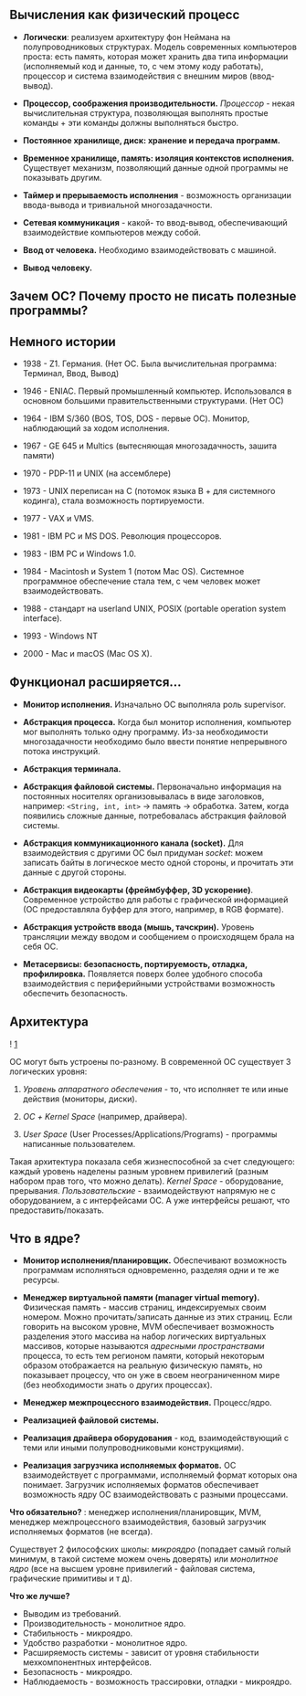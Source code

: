 ## Вычисления как физический процесс

-  __Логически__: реализуем архитектуру фон Неймана на полупроводниковых структурах. Модель современных компьютеров проста: есть память, которая может хранить два типа информации (исполняемый код и данные, то, с чем этому коду работать), процессор и система взаимодействия с внешним миров (ввод-вывод).

- __Процессор, соображения производительности.__ _Процессор_ - некая вычислительная структура, позволяющая выполнять простые команды + эти команды должны выполняться быстро. 

- __Постоянное хранилище, диск: хранение и передача программ.__

- __Временное хранилище, память: изоляция контекстов исполнения.__ Существует механизм, позволяющий данные одной программы не показывать другим.

- __Таймер и прерываемость исполнения__ - возможность организации ввода-вывода и тривиальной многозадачности.

- __Сетевая коммуникация__ - какой- то ввод-вывод, обеспечивающий взаимодействие компьютеров между собой.

- __Ввод от человека.__ Необходимо взаимодействовать с машиной.

- __Вывод человеку.__


## Зачем ОС? Почему просто не писать полезные программы? 

## Немного истории

- 1938 - Z1. Германия. (Нет ОС. Была вычислительная программа: Терминал, Ввод, Вывод)

- 1946 - ENIAC. Первый промышленный компьютер. Использовался в основном большими правительственными структурами. (Нет ОС)

- 1964 - IBM S/360 (BOS, TOS, DOS - первые ОС). Монитор, наблюдающий за ходом исполнения.

- 1967 - GE 645 и Multics (вытесняющая многозадачность, зашита памяти)

- 1970 - PDP-11 и UNIX (на ассемблере)

- 1973 - UNIX переписан на C (потомок языка B + для системного кодинга), стала возможность портируемости. 

- 1977 - VAX и VMS. 

- 1981 - IBM PC и MS DOS. Революция процессоров.

- 1983 - IBM PC и Windows 1.0.

- 1984 - Macintosh и System 1 (потом Mac OS). Системное программное обеспечение стала тем, с чем человек может взаимодействовать.

- 1988 - стандарт на userland UNIX, POSIX (portable operation system interface).

- 1993 - Windows NT

- 2000 - Mac и macOS (Mac OS X).


## Функционал расширяется…

- __Монитор исполнения.__ Изначально ОС выполняла роль supervisor.

- __Абстракция процесса.__ Когда был монитор исполнения, компьютер мог выполнять только одну программу. Из-за необходимости многозадачности необходимо было ввести понятие непрерывного потока инструкций.

- __Абстракция терминала.__

- __Абстракция файловой системы.__ Первоначально информация на постоянных носителях организовывалась в виде заголовков, например: `<String, int, int>` -> память ->  обработка. Затем, когда появились сложные данные, потребовалась абстракция файловой системы.

- __Абстракция коммуникационного канала (socket).__ Для взаимодействия с другими ОС был придуман _socket_: можем записать байты в логическое место одной стороны, и прочитать эти данные с другой стороны.  

- __Абстракция видеокарты (фреймбуффер, 3D ускорение)__. Современное устройство для работы с графической информацией (ОС предоставляла буффер для этого, например, в RGB формате).

- __Абстракция устройств ввода (мышь, тачскрин).__ Уровень трансляции между вводом и сообщением о происходящем брала на себя ОС.

- __Метасервисы: безопасность, портируемость, отладка, профилировка.__  Появляется поверх более удобного способа взаимодействия с периферийными устройствами возможность обеспечить безопасность. 


## Архитектура

! [1]()

ОС могут быть устроены по-разному. В современной ОС существует 3 логических уровня: 

1) _Уровень аппаратного обеспечения_ - то, что исполняет те или иные действия (мониторы, диски). 

2) _ОС + Kernel Space_ (например, драйвера). 

3) _User Space_ (User Processes/Applications/Programs)  - программы написанные пользователем. 

Такая архитектура показала себя жизнеспособной за счет следующего: каждый уровень наделены разным уровнем привилегий (разным набором прав того, что можно делать). _Kernel Space_ - оборудование, прерывания. _Пользовательские_ - взаимодействуют напрямую не с оборудованием, а с интерфейсами ОС. А уже интерфейсы решают, что предоставить/показать. 


## Что в ядре?

- __Монитор исполнения/планировщик.__ Обеспечивают возможность программам исполняться одновременно, разделяя одни и те же ресурсы.

- __Менеджер виртуальной памяти (manager virtual memory).__ Физическая память - массив страниц, индексируемых своим номером. Можно прочитать/записать данные из этих страниц. Если говорить на высоком уровне, MVM обеспечивает возможность разделения этого массива на набор логических виртуальных массивов, которые называются _адресными пространствами_ процесса, то есть тем регионом памяти, который некоторым образом отображается на реальную физическую память, но показывает процессу, что он уже в своем неограниченном мире (без необходимости знать о других процессах).

- __Менеджер межпроцессного взаимодействия.__ Процесс/ядро.

- __Реализацией файловой системы.__ 

- __Реализация драйвера оборудования__ - код, взаимодействующий с теми или иными полупроводниковыми конструкциями).

- __Реализация загрузчика исполняемых форматов.__ ОС взаимодействует с программами, исполняемый формат которых она понимает. Загрузчик исполняемых форматов обеспечивает возможность ядру ОС взаимодействовать с разными процессами. 

__Что обязательно?__ : менеджер исполнения/планировщик, MVM, менеджер межпроцессного взаимодействия, базовый загрузчик исполняемых форматов (не всегда).  

Существует 2 философских школы: _микроядро_ (попадает самый голый минимум, в такой системе можем очень доверять) или _монолитное ядро_ (все на высшем уровне привилегий - файловая система, графические примитивы и т д). 

__Что же лучше?__

- Выводим из требований.
- Производительность - монолитное ядро.
- Стабильность - микроядро.
- Удобство разработки - монолитное ядро.
- Расширяемость системы - зависит от уровня стабильности мехкомпонентных интерфейсов.
- Безопасность - микроядро.
- Наблюдаемость - возможность трассировки, отладки - микроядро.








